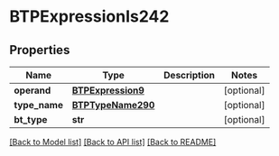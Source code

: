 # BTPExpressionIs242

## Properties
Name | Type | Description | Notes
------------ | ------------- | ------------- | -------------
**operand** | [**BTPExpression9**](BTPExpression9.md) |  | [optional] 
**type_name** | [**BTPTypeName290**](BTPTypeName290.md) |  | [optional] 
**bt_type** | **str** |  | [optional] 

[[Back to Model list]](../README.md#documentation-for-models) [[Back to API list]](../README.md#documentation-for-api-endpoints) [[Back to README]](../README.md)


